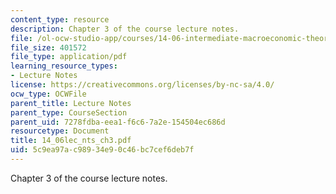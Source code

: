 ```yaml
---
content_type: resource
description: Chapter 3 of the course lecture notes.
file: /ol-ocw-studio-app/courses/14-06-intermediate-macroeconomic-theory-spring-2004/5c9ea97ac98934e90c46bc7cef6deb7f_14_06lec_nts_ch3.pdf
file_size: 401572
file_type: application/pdf
learning_resource_types:
- Lecture Notes
license: https://creativecommons.org/licenses/by-nc-sa/4.0/
ocw_type: OCWFile
parent_title: Lecture Notes
parent_type: CourseSection
parent_uid: 7278fdba-eea1-f6c6-7a2e-154504ec686d
resourcetype: Document
title: 14_06lec_nts_ch3.pdf
uid: 5c9ea97a-c989-34e9-0c46-bc7cef6deb7f
---
```

Chapter 3 of the course lecture notes.